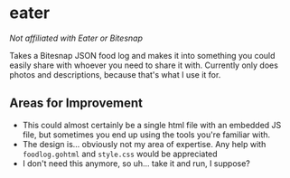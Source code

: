 # eater

_Not affiliated with Eater or Bitesnap_

Takes a Bitesnap JSON food log and makes it into something you could easily share with whoever you need to share it with. Currently only does photos and descriptions, because that's what I use it for.

## Areas for Improvement
* This could almost certainly be a single html file with an embedded JS file, but sometimes you end up using the tools you're familiar with.
* The design is... obviously not my area of expertise. Any help with `foodlog.gohtml` and `style.css` would be appreciated
* I don't need this anymore, so uh... take it and run, I suppose?
